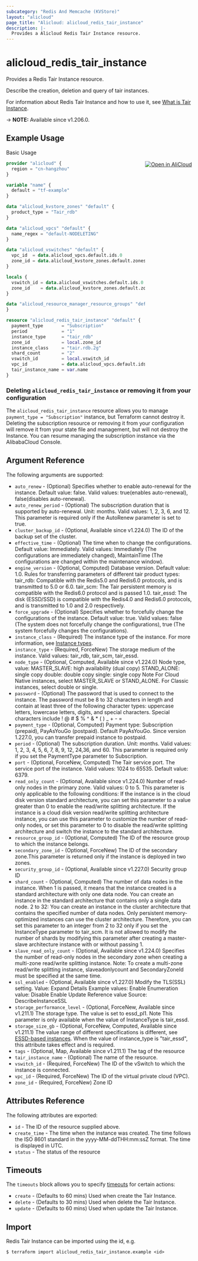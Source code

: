 ```yaml
---
subcategory: "Redis And Memcache (KVStore)"
layout: "alicloud"
page_title: "Alicloud: alicloud_redis_tair_instance"
description: |-
  Provides a Alicloud Redis Tair Instance resource.
---
```


# alicloud_redis_tair_instance

Provides a Redis Tair Instance resource.

Describe the creation, deletion and query of tair instances.

For information about Redis Tair Instance and how to use it, see [What is Tair Instance](https://www.alibabacloud.com/help/en/tair).

-> **NOTE:** Available since v1.206.0.

## Example Usage
<div class="oics-button" style="float: right;margin: 0 0 -40px 0;">
  <a href="https://api.aliyun.com/api-tools/terraform?resource=alicloud_redis_tair_instance&exampleId=620b10c9-7933-f986-971f-30e49bed804e188829d7&activeTab=example&spm=docs.r.redis_tair_instance.0.620b10c979" target="_blank">
    <img alt="Open in AliCloud" src="https://img.alicdn.com/imgextra/i1/O1CN01hjjqXv1uYUlY56FyX_!!6000000006049-55-tps-254-36.svg" style="max-height: 44px; margin: 32px auto; max-width: 100%;">
  </a>
</div>

Basic Usage

```terraform
provider "alicloud" {
  region = "cn-hangzhou"
}

variable "name" {
  default = "tf-example"
}

data "alicloud_kvstore_zones" "default" {
  product_type = "Tair_rdb"
}

data "alicloud_vpcs" "default" {
  name_regex = "default-NODELETING"
}

data "alicloud_vswitches" "default" {
  vpc_id  = data.alicloud_vpcs.default.ids.0
  zone_id = data.alicloud_kvstore_zones.default.zones.0.id
}

locals {
  vswitch_id = data.alicloud_vswitches.default.ids.0
  zone_id    = data.alicloud_kvstore_zones.default.zones.0.id
}

data "alicloud_resource_manager_resource_groups" "default" {
}

resource "alicloud_redis_tair_instance" "default" {
  payment_type       = "Subscription"
  period             = "1"
  instance_type      = "tair_rdb"
  zone_id            = local.zone_id
  instance_class     = "tair.rdb.2g"
  shard_count        = "2"
  vswitch_id         = local.vswitch_id
  vpc_id             = data.alicloud_vpcs.default.ids.0
  tair_instance_name = var.name
}
```

### Deleting `alicloud_redis_tair_instance` or removing it from your configuration

The `alicloud_redis_tair_instance` resource allows you to manage  `payment_type = "Subscription"`  instance, but Terraform cannot destroy it.
Deleting the subscription resource or removing it from your configuration will remove it from your state file and management, but will not destroy the Instance.
You can resume managing the subscription instance via the AlibabaCloud Console.

## Argument Reference

The following arguments are supported:
* `auto_renew` - (Optional) Specifies whether to enable auto-renewal for the instance. Default value: false. Valid values: true(enables auto-renewal), false(disables auto-renewal).
* `auto_renew_period` - (Optional) The subscription duration that is supported by auto-renewal. Unit: months. Valid values: 1, 2, 3, 6, and 12. This parameter is required only if the AutoRenew parameter is set to true.
* `cluster_backup_id` - (Optional, Available since v1.224.0) The ID of the backup set of the cluster. 
* `effective_time` - (Optional) The time when to change the configurations. Default value: Immediately. Valid values: Immediately (The configurations are immediately changed), MaintainTime (The configurations are changed within the maintenance window).
* `engine_version` - (Optional, Computed) Database version. Default value: 1.0. Rules for transferring parameters of different tair product types: tair_rdb:  Compatible with the Redis5.0 and Redis6.0 protocols, and is transmitted to 5.0 or 6.0. tair_scm: The Tair persistent memory is compatible with the Redis6.0 protocol and is passed 1.0. tair_essd: The disk (ESSD/SSD) is compatible with the Redis4.0 and Redis6.0 protocols, and is transmitted to 1.0 and 2.0 respectively.
* `force_upgrade` - (Optional) Specifies whether to forcefully change the configurations of the instance. Default value: true. Valid values: false (The system does not forcefully change the configurations), true (The system forcefully changes the configurations).
* `instance_class` - (Required) The instance type of the instance. For more information, see [Instance types](https://www.alibabacloud.com/help/en/apsaradb-for-redis/latest/instance-types).
* `instance_type` - (Required, ForceNew) The storage medium of the instance. Valid values: tair_rdb, tair_scm, tair_essd.
* `node_type` - (Optional, Computed, Available since v1.224.0) Node type, value: MASTER_SLAVE: high availability (dual copy) STAND_ALONE: single copy double: double copy single: single copy Note For Cloud Native instances, select MASTER_SLAVE or STAND_ALONE. For Classic instances, select double or single.
* `password` - (Optional) The password that is used to connect to the instance. The password must be 8 to 32 characters in length and contain at least three of the following character types: uppercase letters, lowercase letters, digits, and special characters. Special characters include ! @ # $ % ^ & * ( ) _ + - =
* `payment_type` - (Optional, Computed) Payment type: Subscription (prepaid), PayAsYouGo (postpaid). Default PayAsYouGo. Since version 1.227.0, you can transfer prepaid instance to postpaid.
* `period` - (Optional) The subscription duration. Unit: months. Valid values: 1, 2, 3, 4, 5, 6, 7, 8, 9, 12, 24,36, and 60. This parameter is required only if you set the PaymentType parameter to Subscription.
* `port` - (Optional, ForceNew, Computed) The Tair service port. The service port of the instance. Valid values: 1024 to 65535. Default value: 6379.
* `read_only_count` - (Optional, Available since v1.224.0) Number of read-only nodes in the primary zone. Valid values: 0 to 5. This parameter is only applicable to the following conditions: If the instance is in the cloud disk version standard architecture, you can set this parameter to a value greater than 0 to enable the read/write splitting architecture. If the instance is a cloud disk version read/write splitting architecture instance, you can use this parameter to customize the number of read-only nodes, or set this parameter to 0 to disable the read/write splitting architecture and switch the instance to the standard architecture.
* `resource_group_id` - (Optional, Computed) The ID of the resource group to which the instance belongs.
* `secondary_zone_id` - (Optional, ForceNew) The ID of the secondary zone.This parameter is returned only if the instance is deployed in two zones.
* `security_group_id` - (Optional, Available since v1.227.0) Security group ID
* `shard_count` - (Optional, Computed) The number of data nodes in the instance. When 1 is passed, it means that the instance created is a standard architecture with only one data node. You can create an instance in the standard architecture that contains only a single data node. 2 to 32: You can create an instance in the cluster architecture that contains the specified number of data nodes. Only persistent memory-optimized instances can use the cluster architecture. Therefore, you can set this parameter to an integer from 2 to 32 only if you set the InstanceType parameter to tair_scm. It is not allowed to modify the number of shards by modifying this parameter after creating a master-slave architecture instance with or without passing 1.
* `slave_read_only_count` - (Optional, Available since v1.224.0) Specifies the number of read-only nodes in the secondary zone when creating a multi-zone read/write splitting instance. Note: To create a multi-zone read/write splitting instance, slaveadonlycount and SecondaryZoneId must be specified at the same time.
* `ssl_enabled` - (Optional, Available since v1.227.0) Modify the TLS(SSL) setting. Value: Expand Details Example values: Enable Enumeration value: Disable Enable Update Reference value Source: DescribeInstanceSSL 
* `storage_performance_level` - (Optional, ForceNew, Available since v1.211.1) The storage type. The value is set to essd_pl1. Note This parameter is only available when the value of InstanceType is tair_essd.
* `storage_size_gb` - (Optional, ForceNew, Computed, Available since v1.211.1) The value range of different specifications is different, see [ESSD-based instances](https://www.alibabacloud.com/help/en/tair/product-overview/essd-based-instances). When the value of instance_type is "tair_essd", this attribute takes effect and is required.
* `tags` - (Optional, Map, Available since v1.211.1) The tag of the resource
* `tair_instance_name` - (Optional) The name of the resource.
* `vswitch_id` - (Required, ForceNew) The ID of the vSwitch to which the instance is connected.
* `vpc_id` - (Required, ForceNew) The ID of the virtual private cloud (VPC).
* `zone_id` - (Required, ForceNew) Zone ID

## Attributes Reference

The following attributes are exported:
* `id` - The ID of the resource supplied above.
* `create_time` - The time when the instance was created. The time follows the ISO 8601 standard in the yyyy-MM-ddTHH:mm:ssZ format. The time is displayed in UTC.
* `status` - The status of the resource

## Timeouts

The `timeouts` block allows you to specify [timeouts](https://www.terraform.io/docs/configuration-0-11/resources.html#timeouts) for certain actions:
* `create` - (Defaults to 60 mins) Used when create the Tair Instance.
* `delete` - (Defaults to 30 mins) Used when delete the Tair Instance.
* `update` - (Defaults to 60 mins) Used when update the Tair Instance.

## Import

Redis Tair Instance can be imported using the id, e.g.

```shell
$ terraform import alicloud_redis_tair_instance.example <id>
```
